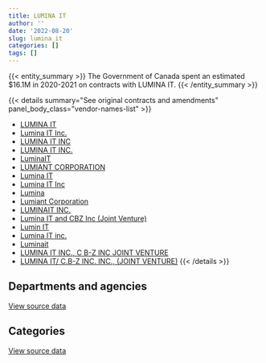 ```yaml
---
title: LUMINA IT
author: ''
date: '2022-08-20'
slug: lumina_it
categories: []
tags: []
---
```


<script src="/rmarkdown-libs/htmlwidgets/htmlwidgets.js"></script>
<link href="/rmarkdown-libs/datatables-css/datatables-crosstalk.css" rel="stylesheet" />
<script src="/rmarkdown-libs/datatables-binding/datatables.js"></script>
<script src="/rmarkdown-libs/jquery/jquery-3.6.0.min.js"></script>
<link href="/rmarkdown-libs/dt-core-bootstrap/css/dataTables.bootstrap.min.css" rel="stylesheet" />
<link href="/rmarkdown-libs/dt-core-bootstrap/css/dataTables.bootstrap.extra.css" rel="stylesheet" />
<script src="/rmarkdown-libs/dt-core-bootstrap/js/jquery.dataTables.min.js"></script>
<script src="/rmarkdown-libs/dt-core-bootstrap/js/dataTables.bootstrap.min.js"></script>
<link href="/rmarkdown-libs/crosstalk/css/crosstalk.min.css" rel="stylesheet" />
<script src="/rmarkdown-libs/crosstalk/js/crosstalk.min.js"></script>
<script src="/rmarkdown-libs/htmlwidgets/htmlwidgets.js"></script>
<link href="/rmarkdown-libs/datatables-css/datatables-crosstalk.css" rel="stylesheet" />
<script src="/rmarkdown-libs/datatables-binding/datatables.js"></script>
<script src="/rmarkdown-libs/jquery/jquery-3.6.0.min.js"></script>
<link href="/rmarkdown-libs/dt-core-bootstrap/css/dataTables.bootstrap.min.css" rel="stylesheet" />
<link href="/rmarkdown-libs/dt-core-bootstrap/css/dataTables.bootstrap.extra.css" rel="stylesheet" />
<script src="/rmarkdown-libs/dt-core-bootstrap/js/jquery.dataTables.min.js"></script>
<script src="/rmarkdown-libs/dt-core-bootstrap/js/dataTables.bootstrap.min.js"></script>
<link href="/rmarkdown-libs/crosstalk/css/crosstalk.min.css" rel="stylesheet" />
<script src="/rmarkdown-libs/crosstalk/js/crosstalk.min.js"></script>

{{< entity_summary >}}
The Government of Canada spent an estimated \$16.1M in 2020-2021 on contracts with LUMINA IT.
{{< /entity_summary >}}

{{< details summary="See original contracts and amendments" panel_body_class="vendor-names-list" >}}
- [LUMINA IT](https://search.open.canada.ca/en/ct/?sort=contract_value_f%20desc&page=1&search_text=%22LUMINA%20IT%22)
- [Lumina IT Inc.](https://search.open.canada.ca/en/ct/?sort=contract_value_f%20desc&page=1&search_text=%22Lumina%20IT%20Inc.%22)
- [LUMINA IT INC](https://search.open.canada.ca/en/ct/?sort=contract_value_f%20desc&page=1&search_text=%22LUMINA%20IT%20INC%22)
- [LUMINA IT INC.](https://search.open.canada.ca/en/ct/?sort=contract_value_f%20desc&page=1&search_text=%22LUMINA%20IT%20INC.%22)
- [LuminaIT](https://search.open.canada.ca/en/ct/?sort=contract_value_f%20desc&page=1&search_text=%22LuminaIT%22)
- [LUMIANT CORPORATION](https://search.open.canada.ca/en/ct/?sort=contract_value_f%20desc&page=1&search_text=%22LUMIANT%20CORPORATION%22)
- [Lumina IT](https://search.open.canada.ca/en/ct/?sort=contract_value_f%20desc&page=1&search_text=%22Lumina%20IT%22)
- [Lumina IT Inc](https://search.open.canada.ca/en/ct/?sort=contract_value_f%20desc&page=1&search_text=%22Lumina%20IT%20Inc%22)
- [Lumina](https://search.open.canada.ca/en/ct/?sort=contract_value_f%20desc&page=1&search_text=%22Lumina%22)
- [Lumiant Corporation](https://search.open.canada.ca/en/ct/?sort=contract_value_f%20desc&page=1&search_text=%22Lumiant%20Corporation%22)
- [LUMINAIT INC.](https://search.open.canada.ca/en/ct/?sort=contract_value_f%20desc&page=1&search_text=%22LUMINAIT%20INC.%22)
- [Lumina IT and CBZ Inc (Joint Venture)](https://search.open.canada.ca/en/ct/?sort=contract_value_f%20desc&page=1&search_text=%22Lumina%20IT%20and%20CBZ%20Inc%20%28Joint%20Venture%29%22)
- [Lumin IT](https://search.open.canada.ca/en/ct/?sort=contract_value_f%20desc&page=1&search_text=%22Lumin%20IT%22)
- [Lumina IT inc.](https://search.open.canada.ca/en/ct/?sort=contract_value_f%20desc&page=1&search_text=%22Lumina%20IT%20inc.%22)
- [Luminait](https://search.open.canada.ca/en/ct/?sort=contract_value_f%20desc&page=1&search_text=%22Luminait%22)
- [LUMINA IT INC., C B-Z INC JOINT VENTURE](https://search.open.canada.ca/en/ct/?sort=contract_value_f%20desc&page=1&search_text=%22LUMINA%20IT%20INC.%2c%20C%20B-Z%20INC%20JOINT%20VENTURE%22)
- [LUMINA IT/ C.B-Z INC. INC., (JOINT VENTURE)](https://search.open.canada.ca/en/ct/?sort=contract_value_f%20desc&page=1&search_text=%22LUMINA%20IT%2f%20C.B-Z%20INC.%20INC.%2c%20%28JOINT%20VENTURE%29%22)
{{< /details >}}

## Departments and agencies

<div id="htmlwidget-1" style="width:100%;height:auto;" class="datatables html-widget"></div>
<script type="application/json" data-for="htmlwidget-1">{"x":{"style":"bootstrap","filter":"none","vertical":false,"data":[["<a href=\"/departments/aafc-aac/\">Agriculture and Agri-Food Canada<\/a>","<a href=\"/departments/aandc-aadnc/\">Crown-Indigenous Relations and Northern Affairs Canada<\/a>","<a href=\"/departments/cbsa-asfc/\">Canada Border Services Agency<\/a>","<a href=\"/departments/cfia-acia/\">Canadian Food Inspection Agency<\/a>","<a href=\"/departments/chrc-ccdp/\">Canadian Human Rights Commission<\/a>","<a href=\"/departments/cic/\">Immigration, Refugees and Citizenship Canada<\/a>","<a href=\"/departments/cnsc-ccsn/\">Canadian Nuclear Safety Commission<\/a>","<a href=\"/departments/cpc-cpp/\">Civilian Review and Complaints Commission for the RCMP<\/a>","<a href=\"/departments/crtc/\">Canadian Radio-television and Telecommunications Commission<\/a>","<a href=\"/departments/csa-asc/\">Canadian Space Agency<\/a>","<a href=\"/departments/dfatd-maecd/\">Global Affairs Canada<\/a>","<a href=\"/departments/dfo-mpo/\">Fisheries and Oceans Canada<\/a>","<a href=\"/departments/dnd-mdn/\">National Defence<\/a>","<a href=\"/departments/ec/\">Environment and Climate Change Canada<\/a>","<a href=\"/departments/elections/\">Elections Canada<\/a>","<a href=\"/departments/esdc-edsc/\">Employment and Social Development Canada<\/a>","<a href=\"/departments/iaac-aeic/\">Impact Assessment Agency of Canada<\/a>","<a href=\"/departments/ic/\">Innovation, Science and Economic Development Canada<\/a>","<a href=\"/departments/infc/\">Infrastructure Canada<\/a>","<a href=\"/departments/irb-cisr/\">Immigration and Refugee Board of Canada<\/a>","<a href=\"/departments/isc-sac/\">Indigenous Services Canada<\/a>","<a href=\"/departments/lac-bac/\">Library and Archives Canada<\/a>","<a href=\"/departments/mgerc-ceegm/\">Military Grievances External Review Committee<\/a>","<a href=\"/departments/nrcan-rncan/\">Natural Resources Canada<\/a>","<a href=\"/departments/nserc-crsng/\">Natural Sciences and Engineering Research Council of Canada<\/a>","<a href=\"/departments/nsira-ossnr/\">National Security and Intelligence Review Agency<\/a>","<a href=\"/departments/osfi-bsif/\">Office of the Superintendent of Financial Institutions Canada<\/a>","<a href=\"/departments/pbc-clcc/\">Parole Board of Canada<\/a>","<a href=\"/departments/pco-bcp/\">Privy Council Office<\/a>","<a href=\"/departments/polar-polaire/\">Polar Knowledge Canada<\/a>","<a href=\"/departments/ps-sp/\">Public Safety Canada<\/a>","<a href=\"/departments/pwgsc-tpsgc/\">Public Services and Procurement Canada<\/a>","<a href=\"/departments/ssc-spc/\">Shared Services Canada<\/a>","<a href=\"/departments/tbs-sct/\">Treasury Board of Canada Secretariat<\/a>","<a href=\"/departments/tc/\">Transport Canada<\/a>","<a href=\"/departments/vrab-tacra/\">Veterans Review and Appeal Board<\/a>"],[19890.92,22824.6,430063.58,2334321.38,24995.6,32042.47,460289.37,41608.65,1731424.95,61979.73,192285.33,59217.38,null,114747.03,140324.1,66998.83,null,762934.04,11423.07,null,null,49132.69,null,75346.65,null,null,3703.66,null,92706.26,null,276154.34,null,104281.34,337699.48,31011.6,null],[11299.55,26123.52,89154.8,2129069.08,24860,264005.02,469595.31,7478.55,1815542.22,17120.27,84327.38,100020.7,228706.82,206972.5,1155786.76,12924.69,null,1443175.89,38522.93,null,3298.92,null,null,57482.63,24408,null,22912.46,18362.5,79709.7,13345.92,221879.79,789309.75,17239.74,337699.48,null,26967.5],[43366.16,37894.74,7624.04,1656844.01,23984.25,357069.92,228189.19,104638,2097982.15,null,null,1448457.07,251881.41,55719.28,1254002.52,277134.6,79326,5042068.96,null,44896.62,11390.63,null,28966.83,77160.75,null,1259.26,22975.23,18362.5,46830.25,61057.6,94176.12,null,65733.56,338624.69,46577.38,23747.5],[234363.34,11683.17,null,565378.31,null,279428.5,49390.09,null,2528621.58,null,null,4085746.25,39139.52,181072.64,360754.34,154272.5,247912.57,6213761.14,null,40473.3,null,null,15780.17,151064.44,null,15740.74,null,null,55362.42,10343.09,44672.73,null,51270.98,653263.99,73689.3,null]],"container":"<table class=\"table table-striped table-hover row-border order-column display\">\n  <thead>\n    <tr>\n      <th>Department<\/th>\n      <th>2017-2018<\/th>\n      <th>2018-2019<\/th>\n      <th>2019-2020<\/th>\n      <th>2020-2021<\/th>\n    <\/tr>\n  <\/thead>\n<\/table>","options":{"order":[[4,"desc"]],"pageLength":10,"autoWidth":true,"columnDefs":[{"targets":1,"render":"function(data, type, row, meta) {\n    return type !== 'display' ? data : DTWidget.formatCurrency(data, \"$\", 2, 3, \",\", \".\", true, null);\n  }"},{"targets":2,"render":"function(data, type, row, meta) {\n    return type !== 'display' ? data : DTWidget.formatCurrency(data, \"$\", 2, 3, \",\", \".\", true, null);\n  }"},{"targets":3,"render":"function(data, type, row, meta) {\n    return type !== 'display' ? data : DTWidget.formatCurrency(data, \"$\", 2, 3, \",\", \".\", true, null);\n  }"},{"targets":4,"render":"function(data, type, row, meta) {\n    return type !== 'display' ? data : DTWidget.formatCurrency(data, \"$\", 2, 3, \",\", \".\", true, null);\n  }"},{"width":"16%","targets":[1,2,3,4]},{"className":"dt-right","targets":[1,2,3,4]}],"orderClasses":false}},"evals":["options.columnDefs.0.render","options.columnDefs.1.render","options.columnDefs.2.render","options.columnDefs.3.render"],"jsHooks":[]}</script>
<p class="text-right">
<a href="https://github.com/GoC-Spending/contracts-data/tree/main/data/out/vendors/lumina_it/summary_by_fiscal_year_by_department.csv" class="source-data-link btn btn-link">View source data</a>
</p>

## Categories

<div id="htmlwidget-2" style="width:100%;height:auto;" class="datatables html-widget"></div>
<script type="application/json" data-for="htmlwidget-2">{"x":{"style":"bootstrap","filter":"none","vertical":false,"data":[["<a href=\"/categories/1_facilities_and_construction/\">Facilities and construction<\/a>","<a href=\"/categories/10_office_management/\">Office management<\/a>","<a href=\"/categories/2_professional_services/\">Professional services<\/a>","<a href=\"/categories/3_information_technology/\">Information technology<\/a>","<a href=\"/categories/9_human_capital/\">Human capital<\/a>"],[null,26058.28,1262268.79,6189079.97,null],[139351.05,55298.1,3218681.65,6317793.68,6177.94],[47133.44,null,4326197.67,9383982.22,90627.87],[null,null,6600056.41,9379185.53,83943.16]],"container":"<table class=\"table table-striped table-hover row-border order-column display\">\n  <thead>\n    <tr>\n      <th>Category<\/th>\n      <th>2017-2018<\/th>\n      <th>2018-2019<\/th>\n      <th>2019-2020<\/th>\n      <th>2020-2021<\/th>\n    <\/tr>\n  <\/thead>\n<\/table>","options":{"order":[[4,"desc"]],"dom":"t","pageLength":30,"autoWidth":true,"columnDefs":[{"targets":1,"render":"function(data, type, row, meta) {\n    return type !== 'display' ? data : DTWidget.formatCurrency(data, \"$\", 2, 3, \",\", \".\", true, null);\n  }"},{"targets":2,"render":"function(data, type, row, meta) {\n    return type !== 'display' ? data : DTWidget.formatCurrency(data, \"$\", 2, 3, \",\", \".\", true, null);\n  }"},{"targets":3,"render":"function(data, type, row, meta) {\n    return type !== 'display' ? data : DTWidget.formatCurrency(data, \"$\", 2, 3, \",\", \".\", true, null);\n  }"},{"targets":4,"render":"function(data, type, row, meta) {\n    return type !== 'display' ? data : DTWidget.formatCurrency(data, \"$\", 2, 3, \",\", \".\", true, null);\n  }"},{"width":"16%","targets":[1,2,3,4]},{"className":"dt-right","targets":[1,2,3,4]}],"orderClasses":false,"lengthMenu":[10,25,30,50,100]}},"evals":["options.columnDefs.0.render","options.columnDefs.1.render","options.columnDefs.2.render","options.columnDefs.3.render"],"jsHooks":[]}</script>
<p class="text-right">
<a href="https://github.com/GoC-Spending/contracts-data/tree/main/data/out/vendors/lumina_it/summary_by_fiscal_year_by_category.csv" class="source-data-link btn btn-link">View source data</a>
</p>
